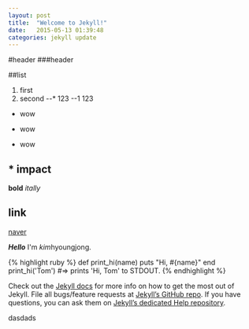```yaml
---
layout: post
title:  "Welcome to Jekyll!"
date:   2015-05-13 01:39:48
categories: jekyll update
---
```

#header
###header

##list
1. first
2. second
--* 123
--1 123

* wow
+ wow
- wow

## * impact

**bold**
*itally*

## link
[naver](www.naver.com)

***Hello*** I'm *kim*hyoungjong. <i class= "icon-cog"></i>


{% highlight ruby %}
def print_hi(name)
  puts "Hi, #{name}"
end
print_hi('Tom')
#=> prints 'Hi, Tom' to STDOUT.
{% endhighlight %}

Check out the [Jekyll docs][jekyll] for more info on how to get the most out of Jekyll. File all bugs/feature requests at [Jekyll’s GitHub repo][jekyll-gh]. If you have questions, you can ask them on [Jekyll’s dedicated Help repository][jekyll-help].

[jekyll]:      http://jekyllrb.com
[jekyll-gh]:   https://github.com/jekyll/jekyll
[jekyll-help]: https://github.com/jekyll/jekyll-help

dasdads
